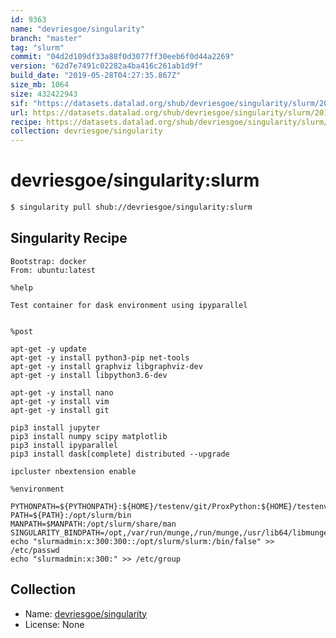 ```yaml
---
id: 9363
name: "devriesgoe/singularity"
branch: "master"
tag: "slurm"
commit: "04d2d109df33a88f0d3077ff30eeb6f0d44a2269"
version: "62d7e7491c02282a4ba416c261ab1d9f"
build_date: "2019-05-28T04:27:35.867Z"
size_mb: 1064
size: 432422943
sif: "https://datasets.datalad.org/shub/devriesgoe/singularity/slurm/2019-05-28-04d2d109-62d7e749/62d7e7491c02282a4ba416c261ab1d9f.simg"
url: https://datasets.datalad.org/shub/devriesgoe/singularity/slurm/2019-05-28-04d2d109-62d7e749/
recipe: https://datasets.datalad.org/shub/devriesgoe/singularity/slurm/2019-05-28-04d2d109-62d7e749/Singularity
collection: devriesgoe/singularity
---
```


# devriesgoe/singularity:slurm

```bash
$ singularity pull shub://devriesgoe/singularity:slurm
```

## Singularity Recipe

```singularity
Bootstrap: docker
From: ubuntu:latest

%help

Test container for dask environment using ipyparallel


%post

apt-get -y update
apt-get -y install python3-pip net-tools
apt-get -y install graphviz libgraphviz-dev
apt-get -y install libpython3.6-dev

apt-get -y install nano
apt-get -y install vim
apt-get -y install git

pip3 install jupyter
pip3 install numpy scipy matplotlib
pip3 install ipyparallel
pip3 install dask[complete] distributed --upgrade

ipcluster nbextension enable

%environment

PYTHONPATH=${PYTHONPATH}:${HOME}/testenv/git/ProxPython:${HOME}/testenv/git/samsara/python
PATH=${PATH}:/opt/slurm/bin
MANPATH=$MANPATH:/opt/slurm/share/man
SINGULARITY_BINDPATH=/opt,/var/run/munge,/run/munge,/usr/lib64/libmunge.so.2,/usr/lib64/libmunge.so.2.0.0,/etc/profile.d/slurm.sh
echo "slurmadmin:x:300:300::/opt/slurm/slurm:/bin/false" >> /etc/passwd
echo "slurmadmin:x:300:" >> /etc/group
```

## Collection

 - Name: [devriesgoe/singularity](https://github.com/devriesgoe/singularity)
 - License: None


